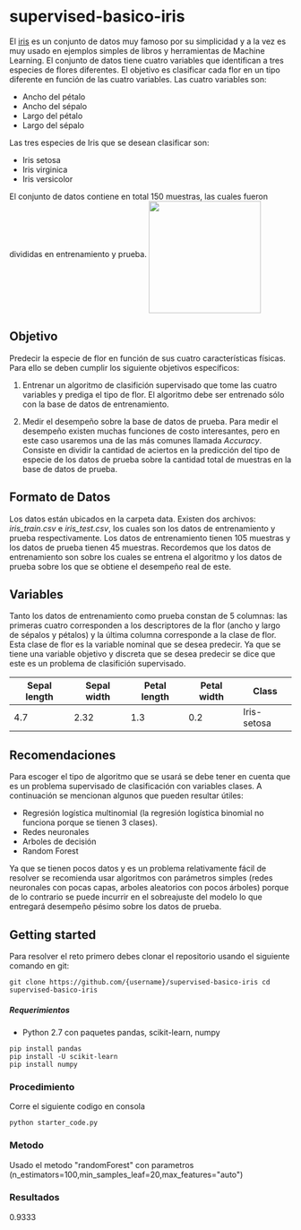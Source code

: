 # supervised-basico-iris

El [iris](https://es.wikipedia.org/wiki/Iris_flor_conjunto_de_datos) es un conjunto de datos muy famoso por su simplicidad y a la vez es muy usado en ejemplos simples de libros y herramientas de Machine Learning. El conjunto de datos tiene cuatro variables que identifican a tres especies de flores diferentes. El objetivo es clasificar cada flor en un tipo diferente en función de las cuatro variables. Las cuatro variables son:

* Ancho del pétalo
* Ancho del sépalo
* Largo del pétalo
* Largo del sépalo

Las tres especies de Iris que se desean clasificar son:

* Iris setosa
* Iris virginica
* Iris versicolor

El conjunto de datos contiene en total 150 muestras, las cuales fueron divididas en entrenamiento y prueba.
<img src="https://schreinersirisgardens.files.wordpress.com/2015/10/nanmingcontest-nodroplets-yy63-a-8.jpg" width="200" align="middle" >

## Objetivo

Predecir la especie de flor en función de sus cuatro características físicas. Para ello se deben cumplir los siguiente objetivos específicos:

1. Entrenar un algoritmo de clasifición supervisado que tome las cuatro variables y prediga el tipo de flor. El algoritmo debe ser entrenado sólo con la base de datos de entrenamiento.

2. Medir el desempeño sobre la base de datos de prueba. Para medir el desempeño existen muchas funciones de costo interesantes, pero en este caso usaremos una de las más comunes llamada *Accuracy*. Consiste en dividir la cantidad de aciertos en la predicción del tipo de especie de los datos de prueba sobre la cantidad total de muestras en la base de datos de prueba.

## Formato de Datos

Los datos están ubicados en la carpeta data. Existen dos archivos: *iris_train.csv* e *iris_test.csv*, los cuales son los datos de entrenamiento y prueba respectivamente. Los datos de entrenamiento tienen 105 muestras y los datos de prueba tienen 45 muestras. Recordemos que los datos de entrenamiento son sobre los cuales se entrena el algoritmo y los datos de prueba sobre los que se obtiene el desempeño real de este.

## Variables

Tanto los datos de entrenamiento como prueba constan de 5 columnas: las primeras cuatro corresponden a los descriptores de la flor (ancho y largo de sépalos y pétalos) y la última columna corresponde a la clase de flor. Esta clase de flor es la variable nominal que se desea predecir. Ya que se tiene una variable objetivo y discreta que se desea predecir se dice que este es un problema de clasifición supervisado.

Sepal length | Sepal width | Petal length | Petal width | Class |
---------|----------------|---------|------------|----------------|
4.7 | 2.32 | 1.3 |0.2 | Iris-setosa |

## Recomendaciones

Para escoger el tipo de algoritmo que se usará se debe tener en cuenta que es un problema supervisado de clasificación con variables clases. A continuación se mencionan algunos que pueden resultar útiles:

- Regresión logística multinomial (la regresión logística binomial no funciona porque se tienen 3 clases).
- Redes neuronales
- Arboles de decisión
- Random Forest

Ya que se tienen pocos datos y es un problema relativamente fácil de resolver se recomienda usar algoritmos con parámetros simples (redes neuronales con pocas capas, arboles aleatorios con pocos árboles) porque de lo contrario se puede incurrir en el sobreajuste del modelo lo que entregará desempeño pésimo sobre los datos de prueba.

## Getting started

Para resolver el reto primero debes clonar el repositorio usando el siguiente comando en git:

`git clone https://github.com/{username}/supervised-basico-iris
cd supervised-basico-iris `

##### Requerimientos
* Python 2.7 con paquetes pandas, scikit-learn, numpy

```
pip install pandas
pip install -U scikit-learn
pip install numpy
```
### Procedimiento

Corre el siguiente codigo en consola
```
python starter_code.py
```


### Metodo
Usado el metodo "randomForest" con parametros (n_estimators=100,min_samples_leaf=20,max_features="auto")

### Resultados
0.9333
